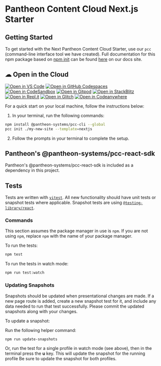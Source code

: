 # Pantheon Content Cloud Next.js Starter

## Getting Started

To get started with the Next Pantheon Content Cloud Starter, use our `pcc`
(command-line interface tool we have created). Full documentation for this npm
package based on [npm init](https://docs.npmjs.com/cli/v8/commands/npm-init) can
be found [here](https://www.npmjs.com/package/@pantheon-systems/pcc) on our docs
site.

##  ☁ Open in the Cloud 
[![Open in VS Code](https://img.shields.io/badge/Open%20in-VS%20Code-blue?logo=visualstudiocode)](https://vscode.dev/github/pantheon-systems/pantheon-content-cloud-sdk)
[![Open in GitHub Codespaces](https://github.com/codespaces/badge.svg)](https://codespaces.new/pantheon-systems/pantheon-content-cloud-sdk)
[![Open in CodeSandbox](https://assets.codesandbox.io/github/button-edit-lime.svg)](https://codesandbox.io/embed/react-markdown-preview-co1mj?fontsize=14&hidenavigation=1&theme=dark)
[![Open in Gitpod](https://gitpod.io/button/open-in-gitpod.svg)](https://gitpod.io/#https://github.com/pantheon-systems/pantheon-content-cloud-sdk)
[![Open in StackBlitz](https://developer.stackblitz.com/img/open_in_stackblitz.svg)](https://stackblitz.com/fork/github/pantheon-systems/pantheon-content-cloud-sdk/tree/main/starters/nextjs-starter)
[![Open in Repl.it](https://replit.com/badge/github/withastro/astro)](https://replit.com/github/pantheon-systems/pantheon-content-cloud-sdk)
[![Open in Glitch](https://img.shields.io/badge/Open%20in-Glitch-blue?logo=glitch)](https://glitch.com/edit/#!/import/github/pantheon-systems/pantheon-content-cloud-sdk)
[![Open in Codeanywhere](https://codeanywhere.com/img/open-in-codeanywhere-btn.svg)](https://app.codeanywhere.com/#https://github.com/pantheon-systems/pantheon-content-cloud-sdk)


For a quick start on your local machine, follow the instructions below:

1. In your terminal, run the following commands:

```bash
npm install @pantheon-systems/pcc-cli --global
pcc init ./my-new-site --template=nextjs
```

2. Follow the prompts in your terminal to complete the setup.

## Pantheon's @pantheon-systems/pcc-react-sdk

Pantheon's @pantheon-systems/pcc-react-sdk is included as a dependency in this
project.

## Tests

Tests are written with [`vitest`](https://vitest.dev/). All new functionality
should have unit tests or snapshot tests where applicable. Snapshot tests are
using
[`@testing-library/react`](https://testing-library.com/docs/react-testing-library/intro/).

### Commands

This section assumes the package manager in use is `npm`. If you are not using
`npm`, replace `npm` with the name of your package manager.

To run the tests:

```bash
npm test
```

To run the tests in watch mode:

```bash
npm run test:watch
```

### Updating Snapshots

Snapshots should be updated when presentational changes are made. If a new page
route is added, create a new snapshot test for it, and include any data needed
to run that test successfully. Please commit the updated snapshots along with
your changes.

To update a snapshot:

Run the following helper command:

```bash
npm run update-snapshots
```

Or, run the test for a single profile in watch mode (see above), then in the
terminal press the **u** key. This will update the snapshot for the running
profile Be sure to update the snapshot for both profiles.
